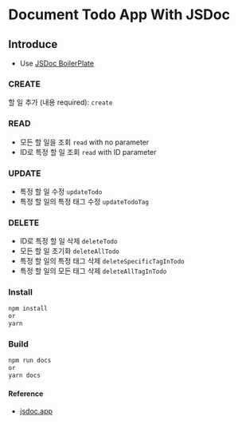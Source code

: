 # Document Todo App With JSDoc

## Introduce

- Use [JSDoc BoilerPlate](https://github.com/pocojang/jsdoc-boilerplate)

### CREATE

할 일 추가 (내용 required): `create`

### READ

- 모든 할 일을 조회 `read` with no parameter
- ID로 특정 할 일 조회 `read` with ID parameter

### UPDATE

- 특정 할 일 수정 `updateTodo`
- 특정 할 일의 특정 태그 수정 `updateTodoTag`

### DELETE

- ID로 특정 할 일 삭제 `deleteTodo`
- 모든 할 일 초기화 `deleteAllTodo`
- 특정 할 일의 특정 태그 삭제 `deleteSpecificTagInTodo`
- 특정 할 일의 모든 태그 삭제 `deleteAllTagInTodo`

### Install

```bash
npm install
or
yarn
```

### Build

```bash
npm run docs
or
yarn docs
```

#### Reference

- [jsdoc.app](https://jsdoc.app)
